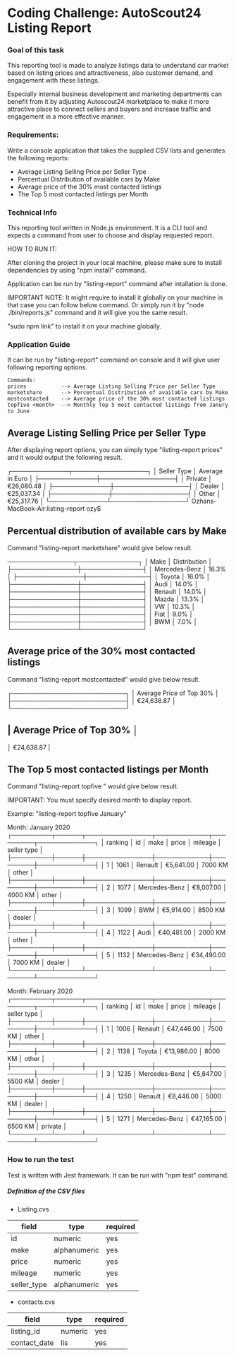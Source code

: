 <!-- prettier-ignore-start -->


# Coding Challenge: AutoScout24 Listing Report

### Goal of this task

This reporting tool is made to analyze listings data to understand car market based on listing prices and attractiveness, also customer demand, and engagement with these listings.

Especially internal business development and marketing departments can benefit from it by adjusting Autoscout24 marketplace to make it more attractive place to connect sellers and buyers and increase traffic and engagement in a more effective manner.

### Requirements:

Write a console application that takes the supplied CSV lists and generates the following reports:

- Average Listing Selling Price per Seller Type
- Percentual Distribution of available cars by Make
- Average price of the 30% most contacted listings
- The Top 5 most contacted listings per Month

### Technical Info

This reporting tool written in Node.js environment.
It is a CLI tool and expects a command from user to choose and display requested report.

HOW TO RUN IT:

After cloning the project in your local machine, please make sure to install dependencies by using "npm install" command.

Application can be run by "listing-report" command after intallation is done.

IMPORTANT NOTE: It might require to install it globally on your machine in that case you can follow below command.
Or simply run it by "node ./bin/reports.js" command and it will give you the same result.

"sudo npm link" to install it on your machine globally.

### Application Guide

It can be run by "listing-report" command on console and it will give user following reporting options.

    Commands:
    prices           --> Average Listing Selling Price per Seller Type
    marketshare      --> Percentual Distribution of available cars by Make
    mostcontacted    --> Average price of the 30% most contacted listings
    topfive <month>  --> Monthly Top 5 most contacted listings from Janury to June

## Average Listing Selling Price per Seller Type

After displaying report options, you can simply type "listing-report prices" and it would output the following result.

┌─────────────┬─────────────────┐
│ Seller Type │ Average in Euro │
├─────────────┼─────────────────┤
│ Private     │ €26,080.48      │
├─────────────┼─────────────────┤
│ Dealer      │ €25,037.34      │
├─────────────┼─────────────────┤
│ Other       │ €25,317.76      │
└─────────────┴─────────────────┘
Ozhans-MacBook-Air:listing-report ozy$ 

## Percentual distribution of available cars by Make

Command "listing-report marketshare" would give below result.

───────────────┬──────────────┐
│ Make          │ Distribution │
├───────────────┼──────────────┤
│ Mercedes-Benz │ 16.3%        │
├───────────────┼──────────────┤
│ Toyota        │ 16.0%        │
├───────────────┼──────────────┤
│ Audi          │ 14.0%        │
├───────────────┼──────────────┤
│ Renault       │ 14.0%        │
├───────────────┼──────────────┤
│ Mazda         │ 13.3%        │
├───────────────┼──────────────┤
│ VW            │ 10.3%        │
├───────────────┼──────────────┤
│ Fiat          │ 9.0%         │
├───────────────┼──────────────┤
│ BWM           │ 7.0%         │
└───────────────┴──────────────┘


## Average price of the 30% most contacted listings

Command "listing-report mostcontacted" would give below result.

┌──────────────────────────┐
│ Average Price of Top 30% │
├──────────────────────────┤
│ €24,638.87               │
└──────────────────────────┘

| Average Price of Top 30% │
----------------------------
│ €24,638.87               |

## The Top 5 most contacted listings per Month

Command "listing-report topfive <month>" would give below result.

IMPORTANT: You must specify desired month to display report.

Example: "listing-report topfive January"

Month: January 2020
┌─────────┬──────┬───────────────┬────────────┬─────────┬─────────────┐
│ ranking │ id   │ make          │ price      │ mileage │ seller type │
├─────────┼──────┼───────────────┼────────────┼─────────┼─────────────┤
│ 1       │ 1061 │ Renault       │ €5,641.00  │ 7000 KM │ other       │
├─────────┼──────┼───────────────┼────────────┼─────────┼─────────────┤
│ 2       │ 1077 │ Mercedes-Benz │ €8,007.00  │ 4000 KM │ other       │
├─────────┼──────┼───────────────┼────────────┼─────────┼─────────────┤
│ 3       │ 1099 │ BWM           │ €5,914.00  │ 8500 KM │ dealer      │
├─────────┼──────┼───────────────┼────────────┼─────────┼─────────────┤
│ 4       │ 1122 │ Audi          │ €40,481.00 │ 2000 KM │ other       │
├─────────┼──────┼───────────────┼────────────┼─────────┼─────────────┤
│ 5       │ 1132 │ Mercedes-Benz │ €34,490.00 │ 7000 KM │ dealer      │
└─────────┴──────┴───────────────┴────────────┴─────────┴─────────────┘


Month: February 2020
┌─────────┬──────┬───────────────┬────────────┬─────────┬─────────────┐
│ ranking │ id   │ make          │ price      │ mileage │ seller type │
├─────────┼──────┼───────────────┼────────────┼─────────┼─────────────┤
│ 1       │ 1006 │ Renault       │ €47,446.00 │ 7500 KM │ other       │
├─────────┼──────┼───────────────┼────────────┼─────────┼─────────────┤
│ 2       │ 1138 │ Toyota        │ €13,986.00 │ 8000 KM │ other       │
├─────────┼──────┼───────────────┼────────────┼─────────┼─────────────┤
│ 3       │ 1235 │ Mercedes-Benz │ €5,847.00  │ 5500 KM │ dealer      │
├─────────┼──────┼───────────────┼────────────┼─────────┼─────────────┤
│ 4       │ 1250 │ Renault       │ €8,446.00  │ 5000 KM │ dealer      │
├─────────┼──────┼───────────────┼────────────┼─────────┼─────────────┤
│ 5       │ 1271 │ Mercedes-Benz │ €47,165.00 │ 6500 KM │ private     │
└─────────┴──────┴───────────────┴────────────┴─────────┴─────────────┘

### How to run the test

Test is written with Jest framework.
It can be run with "npm test" command.

##### Definition of the CSV files

- Listing.cvs

| field       | type         | required |
| ----------- | ------------ | -------- |
| id          | numeric      | yes      |
| make        | alphanumeric | yes      |
| price       | numeric      | yes      |
| mileage     | numeric      | yes      |
| seller_type | alphanumeric | yes      |

- contacts.cvs

| field        | type    | required |
| ------------ | ------- | -------- |
| listing_id   | numeric | yes      |
| contact_date | lis     | yes      |





<!-- prettier-ignore-end -->
